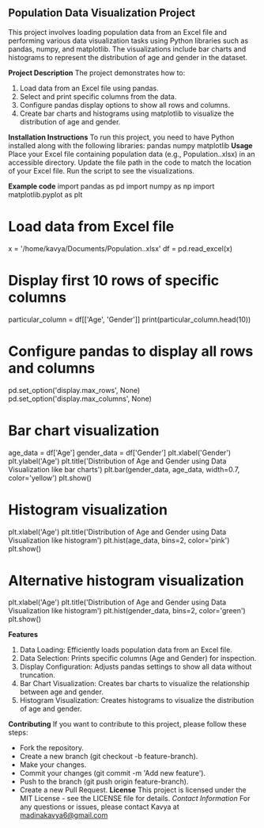 ## Population Data Visualization Project
This project involves loading population data from an Excel file and performing various data visualization tasks using Python libraries such as pandas, numpy, and matplotlib.
The visualizations include bar charts and histograms to represent the distribution of age and gender in the dataset.

**Project Description**
The project demonstrates how to:

1) Load data from an Excel file using pandas.
2) Select and print specific columns from the data.
3) Configure pandas display options to show all rows and columns.
4) Create bar charts and histograms using matplotlib to visualize the distribution of age and gender.
   
**Installation Instructions**
To run this project, you need to have Python installed along with the following libraries:
 pandas
 numpy
 matplotlib
**Usage**
Place your Excel file containing population data (e.g., Population..xlsx) in an accessible directory.
Update the file path in the code to match the location of your Excel file.
Run the script to see the visualizations.

**Example code**
import pandas as pd
import numpy as np
import matplotlib.pyplot as plt

# Load data from Excel file
x = '/home/kavya/Documents/Population..xlsx'
df = pd.read_excel(x)

# Display first 10 rows of specific columns
particular_column = df[['Age', 'Gender']]
print(particular_column.head(10))

# Configure pandas to display all rows and columns
pd.set_option('display.max_rows', None)
pd.set_option('display.max_columns', None)

# Bar chart visualization
age_data = df['Age']
gender_data = df['Gender']
plt.xlabel('Gender')
plt.ylabel('Age')
plt.title('Distribution of Age and Gender using Data Visualization like bar charts')
plt.bar(gender_data, age_data, width=0.7, color='yellow')
plt.show()

# Histogram visualization
plt.xlabel('Age')
plt.title('Distribution of Age and Gender using Data Visualization like histogram')
plt.hist(age_data, bins=2, color='pink')
plt.show()

# Alternative histogram visualization
plt.xlabel('Age')
plt.title('Distribution of Age and Gender using Data Visualization like histogram')
plt.hist(gender_data, bins=2, color='green')
plt.show()

**Features**
1) Data Loading: Efficiently loads population data from an Excel file.
2) Data Selection: Prints specific columns (Age and Gender) for inspection.
3) Display Configuration: Adjusts pandas settings to show all data without truncation.
4) Bar Chart Visualization: Creates bar charts to visualize the relationship between age and gender.
5) Histogram Visualization: Creates histograms to visualize the distribution of age and gender.
   
**Contributing**
If you want to contribute to this project, please follow these steps:

* Fork the repository.
* Create a new branch (git checkout -b feature-branch).
* Make your changes.
* Commit your changes (git commit -m 'Add new feature').
* Push to the branch (git push origin feature-branch).
* Create a new Pull Request.
**License**
  This project is licensed under the MIT License - see the LICENSE file for details.
*Contact Information*
 For any questions or issues, please contact Kavya at madinakavya6@gmail.com 


